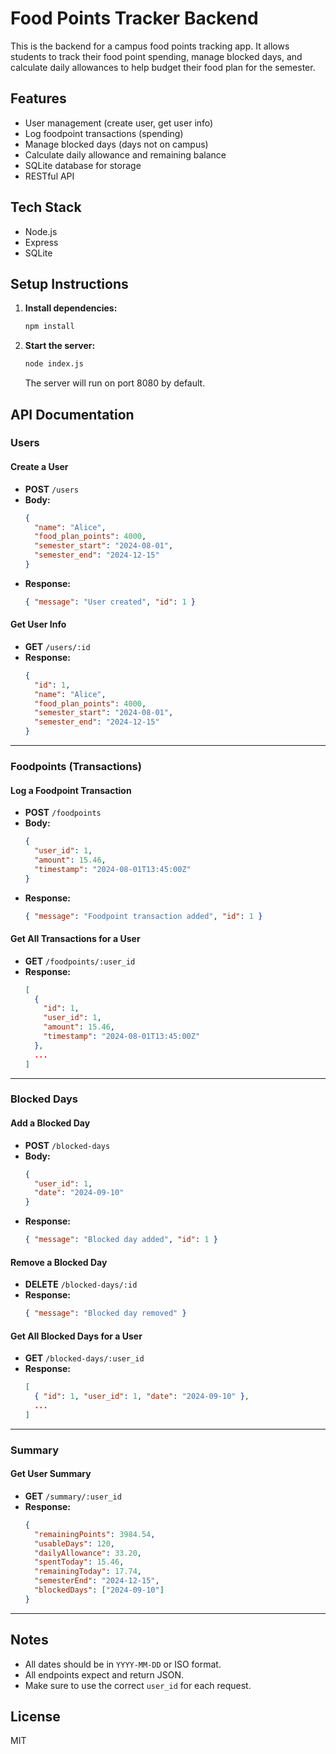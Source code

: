 # Food Points Tracker Backend

This is the backend for a campus food points tracking app. It allows students to track their food point spending, manage blocked days, and calculate daily allowances to help budget their food plan for the semester.

## Features
- User management (create user, get user info)
- Log foodpoint transactions (spending)
- Manage blocked days (days not on campus)
- Calculate daily allowance and remaining balance
- SQLite database for storage
- RESTful API

## Tech Stack
- Node.js
- Express
- SQLite

## Setup Instructions

1. **Install dependencies:**
   ```bash
   npm install
   ```

2. **Start the server:**
   ```bash
   node index.js
   ```
   The server will run on port 8080 by default.

## API Documentation

### Users

#### Create a User
- **POST** `/users`
- **Body:**
  ```json
  {
    "name": "Alice",
    "food_plan_points": 4000,
    "semester_start": "2024-08-01",
    "semester_end": "2024-12-15"
  }
  ```
- **Response:**
  ```json
  { "message": "User created", "id": 1 }
  ```

#### Get User Info
- **GET** `/users/:id`
- **Response:**
  ```json
  {
    "id": 1,
    "name": "Alice",
    "food_plan_points": 4000,
    "semester_start": "2024-08-01",
    "semester_end": "2024-12-15"
  }
  ```

---

### Foodpoints (Transactions)

#### Log a Foodpoint Transaction
- **POST** `/foodpoints`
- **Body:**
  ```json
  {
    "user_id": 1,
    "amount": 15.46,
    "timestamp": "2024-08-01T13:45:00Z"
  }
  ```
- **Response:**
  ```json
  { "message": "Foodpoint transaction added", "id": 1 }
  ```

#### Get All Transactions for a User
- **GET** `/foodpoints/:user_id`
- **Response:**
  ```json
  [
    {
      "id": 1,
      "user_id": 1,
      "amount": 15.46,
      "timestamp": "2024-08-01T13:45:00Z"
    },
    ...
  ]
  ```

---

### Blocked Days

#### Add a Blocked Day
- **POST** `/blocked-days`
- **Body:**
  ```json
  {
    "user_id": 1,
    "date": "2024-09-10"
  }
  ```
- **Response:**
  ```json
  { "message": "Blocked day added", "id": 1 }
  ```

#### Remove a Blocked Day
- **DELETE** `/blocked-days/:id`
- **Response:**
  ```json
  { "message": "Blocked day removed" }
  ```

#### Get All Blocked Days for a User
- **GET** `/blocked-days/:user_id`
- **Response:**
  ```json
  [
    { "id": 1, "user_id": 1, "date": "2024-09-10" },
    ...
  ]
  ```

---

### Summary

#### Get User Summary
- **GET** `/summary/:user_id`
- **Response:**
  ```json
  {
    "remainingPoints": 3984.54,
    "usableDays": 120,
    "dailyAllowance": 33.20,
    "spentToday": 15.46,
    "remainingToday": 17.74,
    "semesterEnd": "2024-12-15",
    "blockedDays": ["2024-09-10"]
  }
  ```

---

## Notes
- All dates should be in `YYYY-MM-DD` or ISO format.
- All endpoints expect and return JSON.
- Make sure to use the correct `user_id` for each request.

## License
MIT 